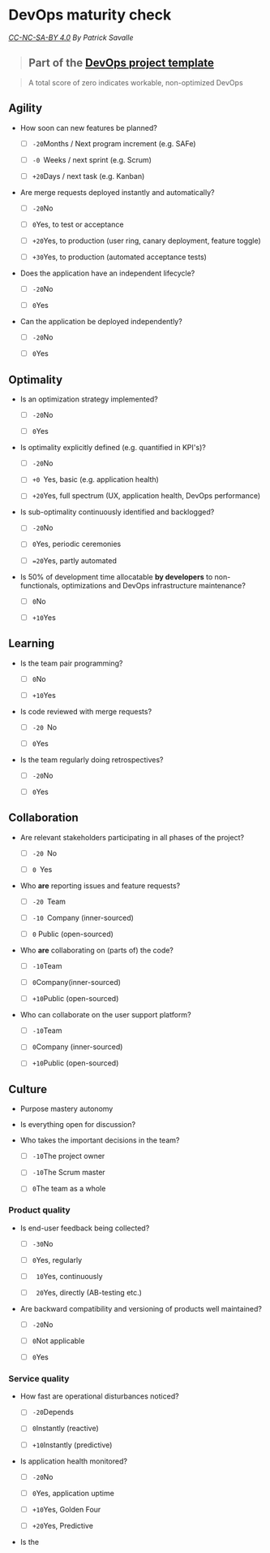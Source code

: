 # DevOps maturity check

*[CC-NC-SA-BY 4.0](https://creativecommons.org/licenses/by-nc-sa/4.0/legalcode) By Patrick Savalle*

> ## Part of the [DevOps project template](../README.md)

> A total score of zero indicates workable, non-optimized DevOps

## Agility

- How soon can new features be planned?
  - [ ] ```-20```Months / Next program increment (e.g. SAFe)
  - [ ] ```-0 ```Weeks / next sprint (e.g. Scrum)
  - [ ] ```+20```Days / next task (e.g. Kanban)


- Are merge requests deployed instantly and automatically?
  - [ ] ```-20```No
  - [ ] ``` 0 ```Yes, to test or acceptance
  - [ ] ```+20```Yes, to production (user ring, canary deployment, feature toggle)  
  - [ ] ```+30```Yes, to production (automated acceptance tests)


- Does the application have an independent lifecycle?

  - [ ] ```-20```No
  - [ ] ``` 0 ```Yes


- Can the application be deployed independently?

  - [ ] ```-20```No
  - [ ] ``` 0 ```Yes


## Optimality

- Is an optimization strategy implemented?
  - [ ] ```-20```No
  - [ ] ``` 0 ```Yes


- Is optimality explicitly defined (e.g. quantified in KPI's)?
  - [ ] ```-20```No
  - [ ] ```+0 ```Yes, basic (e.g. application health)
  - [ ] ```+20```Yes, full spectrum (UX, application health, DevOps performance)


- Is sub-optimality continuously identified and backlogged?
  - [ ] ```-20```No
  - [ ] ``` 0 ```Yes, periodic ceremonies
  - [ ] ```=20```Yes, partly automated 


- Is 50% of development time allocatable **by developers** to non-functionals, optimizations and DevOps infrastructure maintenance?
  - [ ] ``` 0 ```No
  - [ ] ```+10```Yes

  
## Learning

- Is the team pair programming?
  - [ ] ``` 0 ```No
  - [ ] ```+10```Yes


- Is code reviewed with merge requests?
  - [ ] ```-20 ```No
  - [ ] ``` 0 ```Yes


- Is the team regularly doing retrospectives?
  - [ ] ```-20```No
  - [ ] ``` 0 ```Yes




## Collaboration

- Are relevant stakeholders participating in all phases of the project?
  - [ ] ```-20 ```No
  - [ ] ``` 0  ```Yes


- Who **are** reporting issues and feature requests?
  - [ ] ```-20 ```Team
  - [ ] ```-10 ```Company (inner-sourced)
  - [ ] ``` 0 ``` Public (open-sourced)


- Who **are** collaborating on (parts of) the code?
  - [ ] ```-10```Team
  - [ ] ``` 0 ```Company(inner-sourced)
  - [ ] ```+10```Public (open-sourced)


- Who can collaborate on the user support platform?
  - [ ] ```-10```Team
  - [ ] ``` 0 ```Company (inner-sourced)
  - [ ] ```+10```Public (open-sourced)


## Culture

- Purpose mastery autonomy



- Is everything open for discussion?

- Who takes the important decisions in the team?
  - [ ] ```-10```The project owner
  - [ ] ```-10```The Scrum master
  - [ ] ``` 0 ```The team as a whole


### Product quality

- Is end-user feedback being collected?
  - [ ] ```-30```No
  - [ ] ``` 0 ```Yes, regularly
  - [ ] ``` 10```Yes, continuously
  - [ ] ``` 20```Yes, directly (AB-testing etc.)


- Are backward compatibility and versioning of products well maintained?
  - [ ] ```-20```No
  - [ ] ``` 0 ```Not applicable
  - [ ] ``` 0 ```Yes


### Service quality

- How fast are operational disturbances noticed?
  - [ ] ```-20```Depends
  - [ ] ``` 0 ```Instantly (reactive)
  - [ ] ```+10```Instantly (predictive)


- Is application health monitored?
  - [ ] ```-20```No
  - [ ] ``` 0 ```Yes, application uptime
  - [ ] ```+10```Yes, Golden Four
  - [ ] ```+20```Yes, Predictive 


- Is the 
